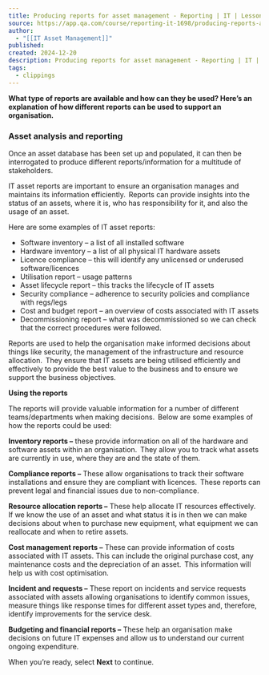 ```yaml
---
title: Producing reports for asset management - Reporting | IT | Lesson | QA Platform
source: https://app.qa.com/course/reporting-it-1698/producing-reports-asset-management/?context_id=13246&context_resource=lp
author:
  - "[[IT Asset Management]]"
published: 
created: 2024-12-20
description: Producing reports for asset management - Reporting | IT | lesson from QA Platform. Start learning today with our digital training solutions.
tags:
  - clippings
---
```

**What type of reports are available and how can they be used? Here’s an explanation of how different reports can be used to support an organisation.** 

### Asset analysis and reporting 

Once an asset database has been set up and populated, it can then be interrogated to produce different reports/information for a multitude of stakeholders.  

IT asset reports are important to ensure an organisation manages and maintains its information efficiently.  Reports can provide insights into the status of an assets, where it is, who has responsibility for it, and also the usage of an asset.  

Here are some examples of IT asset reports:  

- Software inventory – a list of all installed software
- Hardware inventory – a list of all physical IT hardware assets
- Licence compliance – this will identify any unlicensed or underused software/licences
- Utilisation report – usage patterns
- Asset lifecycle report – this tracks the lifecycle of IT assets
- Security compliance – adherence to security policies and compliance with regs/legs
- Cost and budget report – an overview of costs associated with IT assets
- Decommissioning report – what was decommissioned so we can check that the correct procedures were followed.

Reports are used to help the organisation make informed decisions about things like security, the management of the infrastructure and resource allocation.  They ensure that IT assets are being utilised efficiently and effectively to provide the best value to the business and to ensure we support the business objectives.  

**Using the reports**  

The reports will provide valuable information for a number of different teams/departments when making decisions.  Below are some examples of how the reports could be used:  

**Inventory reports –** these provide information on all of the hardware and software assets within an organisation.  They allow you to track what assets are currently in use, where they are and the state of them.  

**Compliance reports –** These allow organisations to track their software installations and ensure they are compliant with licences.  These reports can prevent legal and financial issues due to non-compliance.  

**Resource allocation reports –** These help allocate IT resources effectively.  If we know the use of an asset and what status it is in then we can make decisions about when to purchase new equipment, what equipment we can reallocate and when to retire assets. 

**Cost management reports –** These can provide information of costs associated with IT assets. This can include the original purchase cost, any maintenance costs and the depreciation of an asset.  This information will help us with cost optimisation.  

**Incident and requests –** These report on incidents and service requests associated with assets allowing organisations to identify common issues, measure things like response times for different asset types and, therefore, identify improvements for the service desk. 

**Budgeting and financial reports –** These help an organisation make decisions on future IT expenses and allow us to understand our current ongoing expenditure.  

When you’re ready, select **Next** to continue.